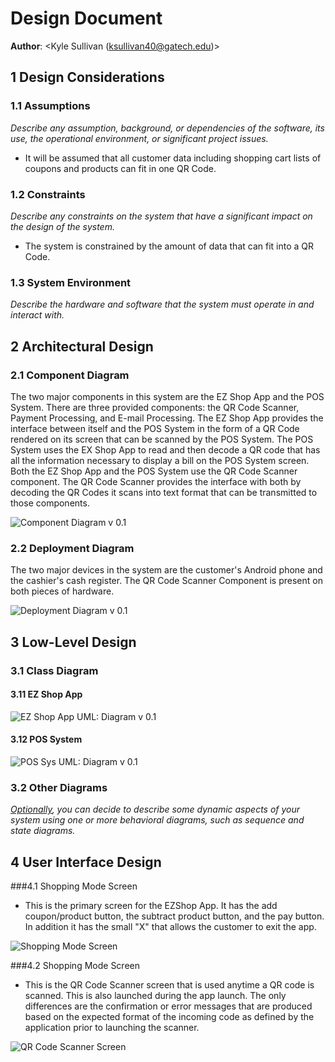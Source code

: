 # Design Document

**Author**: \<Kyle Sullivan (ksullivan40@gatech.edu)\>

## 1 Design Considerations

### 1.1 Assumptions

*Describe any assumption, background, or dependencies of the software, its use, the operational environment, or significant project issues.*

* It will be assumed that all customer data including shopping cart lists of coupons and products can fit in one QR Code.

### 1.2 Constraints

*Describe any constraints on the system that have a significant impact on the design of the system.*

* The system is constrained by the amount of data that can fit into a QR Code.

### 1.3 System Environment

*Describe the hardware and software that the system must operate in and interact with.*

## 2 Architectural Design

### 2.1 Component Diagram

The two major components in this system are the EZ Shop App and the POS System. There are three provided components: the QR Code Scanner, Payment Processing, and E-mail Processing. The EZ Shop App provides the interface between itself and the POS System in the form of a QR Code rendered on its screen that can be scanned by the POS System. The POS System uses the EX Shop App to read and then decode a QR code that has all the information necessary to display a bill on the POS System screen. Both the EZ Shop App and the POS System use the QR Code Scanner component. The QR Code Scanner provides the interface with both by decoding the QR Codes it scans into text format that can be transmitted to those components. 

![Component Diagram v 0.1](ComponentDiagram.png)

### 2.2 Deployment Diagram

The two major devices in the system are the customer's Android phone and the cashier's cash register. The QR Code Scanner Component is present on both pieces of hardware.

![Deployment Diagram v 0.1](DeploymentDiagram.png)

## 3 Low-Level Design

### 3.1 Class Diagram
 
#### 3.11 EZ Shop App

![EZ Shop App UML: Diagram v 0.1](EZShopUML.png)

#### 3.12 POS System

![POS Sys UML: Diagram v 0.1](POSSysUML.png)

### 3.2 Other Diagrams

*<u>Optionally</u>, you can decide to describe some dynamic aspects of your system using one or more behavioral diagrams, such as sequence and state diagrams.*

## 4 User Interface Design


###4.1 Shopping Mode Screen

* This is the primary screen for the EZShop App. It has the add coupon/product button, the subtract product button, and the pay button. In addition it has the small "X" that allows the customer to exit the app.

![Shopping Mode Screen](ShoppingModeScreen.bmp)

###4.2 Shopping Mode Screen

* This is the QR Code Scanner screen that is used anytime a QR code is scanned. This is also launched during the app launch. The only differences are the confirmation or error messages that are produced based on the expected format of the incoming code as defined by the application prior to launching the scanner.

![QR Code Scanner Screen](QRCodeScanner.bmp)

